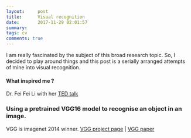 ```yaml
---
layout:     post
title:      Visual recognition
date:       2017-11-29 02:01:57
summary:   
tags: cv
comments: true
---
```

I am really fascinated by the subject of this broad research topic. So, I decided to play around things and this post is a serially arranged attempts of mine into visual recognition.

#### What inspired me ?
Dr. Fei Fei Li with her [TED talk](https://www.youtube.com/watch?v=40riCqvRoMs)

<!--break-->


### Using a pretrained VGG16 model to recognise an object in an image. 

VGG is imagenet 2014 winner.
 [VGG project page](http://www.robots.ox.ac.uk/~vgg/research/very_deep/) | [VGG paper](https://arxiv.org/pdf/1409.1556.pdf)

  <script src="https://gist.github.com/x0v/385db5d7ef145e2ef97d8756eeee28df.js"></script>

